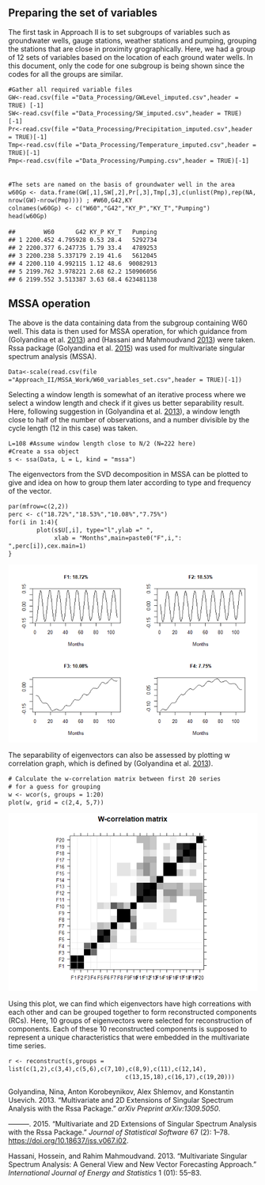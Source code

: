 Preparing the set of variables
------------------------------

The first task in Approach II is to set subgroups of variables such as
groundwater wells, gauge stations, weather stations and pumping,
grouping the stations that are close in proximity grographically. Here,
we had a group of 12 sets of variables based on the location of each
ground water wells. In this document, only the code for one subgroup is
being shown since the codes for all the groups are similar.

    #Gather all required variable files
    GW<-read.csv(file ="Data_Processing/GWLevel_imputed.csv",header = TRUE) [-1] 
    SW<-read.csv(file ="Data_Processing/SW_imputed.csv",header = TRUE) [-1] 
    Pr<-read.csv(file ="Data_Processing/Precipitation_imputed.csv",header = TRUE)[-1] 
    Tmp<-read.csv(file ="Data_Processing/Temperature_imputed.csv",header = TRUE)[-1] 
    Pmp<-read.csv(file ="Data_Processing/Pumping.csv",header = TRUE)[-1]


    #The sets are named on the basis of groundwater well in the area
    w60Gp <- data.frame(GW[,1],SW[,2],Pr[,3],Tmp[,3],c(unlist(Pmp),rep(NA, nrow(GW)-nrow(Pmp)))) ; #W60,G42,KY
    colnames(w60Gp) <- c("W60","G42","KY_P","KY_T","Pumping") 
    head(w60Gp)

    ##        W60      G42 KY_P KY_T   Pumping
    ## 1 2200.452 4.795928 0.53 28.4   5292734
    ## 2 2200.377 6.247735 1.79 33.4   4789253
    ## 3 2200.238 5.337179 2.19 41.6   5612045
    ## 4 2200.110 4.992115 1.12 48.6  90082913
    ## 5 2199.762 3.978221 2.68 62.2 150906056
    ## 6 2199.552 3.513387 3.63 68.4 623481138

MSSA operation
--------------

The above is the data containing data from the subgroup containing W60
well. This data is then used for MSSA operation, for which guidance from
(Golyandina et al. [2013](#ref-golyandina2013multivariate)) and (Hassani
and Mahmoudvand [2013](#ref-hassani2013multivariate)) were taken. Rssa
package (Golyandina et al. [2015](#ref-Rssa2015)) was used for
multivariate singular spectrum analysis (MSSA).

    Data<-scale(read.csv(file ="Approach_II/MSSA_Work/W60_variables_set.csv",header = TRUE)[-1])

Selecting a window length is somewhat of an iterative process where we
select a window length and check if it gives us better separability
result. Here, following suggestion in (Golyandina et al.
[2013](#ref-golyandina2013multivariate)), a window length close to half
of the number of observations, and a number divisible by the cycle
length (12 in this case) was taken.

    L=108 #Assume window length close to N/2 (N=222 here)
    #Create a ssa object
    s <- ssa(Data, L = L, kind = "mssa")

The eigenvectors from the SVD decomposition in MSSA can be plotted to
give and idea on how to group them later according to type and frequency
of the vector.

    par(mfrow=c(2,2))
    perc <- c("18.72%","18.53%","10.08%","7.75%")
    for(i in 1:4){
            plot(s$U[,i], type="l",ylab =" ",
                 xlab = "Months",main=paste0("F",i,": ",perc[i]),cex.main=1)
    }

![](Approach_II_files/figure-markdown_strict/unnamed-chunk-5-1.png)

The separability of eigenvectors can also be assessed by plotting w
correlation graph, which is defined by (Golyandina et al.
[2013](#ref-golyandina2013multivariate)).

    # Calculate the w-correlation matrix between first 20 series
    # for a guess for grouping
    w <- wcor(s, groups = 1:20)
    plot(w, grid = c(2,4, 5,7))

![](Approach_II_files/figure-markdown_strict/unnamed-chunk-6-1.png)

Using this plot, we can find which eigenvectors have high correations
with each other and can be grouped together to form reconstructed
components (RCs). Here, 10 groups of eigenvectors were selected for
reconstruction of components. Each of these 10 reconstructed components
is supposed to represent a unique characteristics that were embedded in
the multivariate time series.

    r <- reconstruct(s,groups = list(c(1,2),c(3,4),c(5,6),c(7,10),c(8,9),c(11),c(12,14),
                                     c(13,15,18),c(16,17),c(19,20)))

Golyandina, Nina, Anton Korobeynikov, Alex Shlemov, and Konstantin
Usevich. 2013. “Multivariate and 2D Extensions of Singular Spectrum
Analysis with the Rssa Package.” *arXiv Preprint arXiv:1309.5050*.

———. 2015. “Multivariate and 2D Extensions of Singular Spectrum Analysis
with the Rssa Package.” *Journal of Statistical Software* 67 (2): 1–78.
<https://doi.org/10.18637/jss.v067.i02>.

Hassani, Hossein, and Rahim Mahmoudvand. 2013. “Multivariate Singular
Spectrum Analysis: A General View and New Vector Forecasting Approach.”
*International Journal of Energy and Statistics* 1 (01): 55–83.
